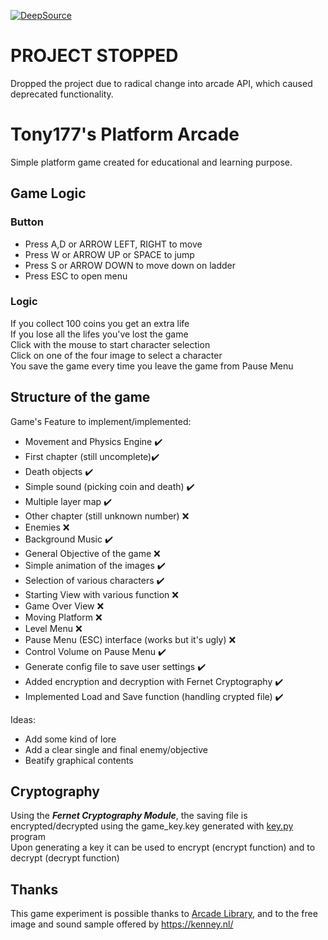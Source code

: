 [![DeepSource](https://deepsource.io/gh/Tony177/Tony-Platform-Arcade.svg/?label=resolved+issues&show_trend=true)](https://deepsource.io/gh/Tony177/Tony-Platform-Arcade/?ref=repository-badge)

# PROJECT STOPPED

Dropped the project due to radical change into arcade API, which caused deprecated functionality.

# Tony177's Platform Arcade

Simple platform game created for educational and learning purpose.

## Game Logic

### Button

- Press A,D or ARROW LEFT, RIGHT to move
- Press W or ARROW UP or SPACE to jump
- Press S or ARROW DOWN to move down on ladder
- Press ESC to open menu

### Logic

If you collect 100 coins you get an extra life  
If you lose all the lifes you've lost the game\
Click with the mouse to start character selection\
Click on one of the four image to select a character\
You save the game every time you leave the game from Pause Menu

## Structure of the game

Game's Feature to implement/implemented:

- Movement and Physics Engine :heavy_check_mark:
- First chapter (still uncomplete):heavy_check_mark:
- Death objects :heavy_check_mark:
- Simple sound (picking coin and death) :heavy_check_mark:
- Multiple layer map :heavy_check_mark:
- Other chapter (still unknown number) :x:
- Enemies :x:
- Background Music :heavy_check_mark:
- General Objective of the game :x:
- Simple animation of the images :heavy_check_mark:
- Selection of various characters :heavy_check_mark:
- Starting View with various function :x:
- Game Over View :x:
- Moving Platform :x:
- Level Menu :x:
- Pause Menu (ESC) interface (works but it's ugly) :x:
- Control Volume on Pause Menu :heavy_check_mark:
- Generate config file to save user settings :heavy_check_mark:
- Added encryption and decryption with Fernet Cryptography :heavy_check_mark:
- Implemented Load and Save function (handling crypted file) :heavy_check_mark:

Ideas:

- Add some kind of lore
- Add a clear single and final enemy/objective
- Beatify graphical contents

## Cryptography

Using the <b><i>Fernet Cryptography Module</b></i>, the saving file is encrypted/decrypted using the game_key.key generated with [key.py](#key.py) program\
Upon generating a key it can be used to encrypt (encrypt function) and to decrypt (decrypt function)

## Thanks

This game experiment is possible thanks to [Arcade Library](https://github.com/pythonarcade/arcade), and to the free image and sound sample offered by https://kenney.nl/
